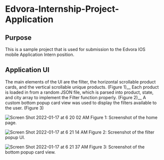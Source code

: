 # Edvora-Internship-Project-Application

## Purpose
This is a sample project that is used for submission to the Edvora IOS mobile Application Intern position.

## Application UI
The main elements of the UI are the filter, the horizontal scrollable product cards, and the vertical scrollable unique products. (Figure 1)__
Each product is loaded in from a random JSON file, which is parsed into product, state, and city array to implement the Filter function properly. (Figure 2)__
A custom bottom popup card view was used to display the filters available to the user. (Figure 3)

![Screen Shot 2022-01-17 at 6 20 02 AM](https://user-images.githubusercontent.com/90874168/149760665-7c73e99c-ffe4-477f-a55b-c5a6f8928107.png)
Figure 1: Screenshot of the home page.

![Screen Shot 2022-01-17 at 6 21 14 AM](https://user-images.githubusercontent.com/90874168/149760844-91c7c9fb-073d-47a4-b39e-7a1b3db8dfc7.png)
Figure 2: Screenshot of the filter popup UI.

![Screen Shot 2022-01-17 at 6 21 37 AM](https://user-images.githubusercontent.com/90874168/149760887-e90f141e-4a45-4047-a0cb-506264379cd9.png)
Figure 3: Screenshot of the bottom popup card view.


